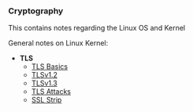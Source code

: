 ### Cryptography

This contains notes regarding the Linux OS and Kernel

General notes on Linux Kernel:
- **TLS**
	- [TLS Basics](TLS.md)
	- [TLSv1.2](TLSv1.2.md)
	- [TLSv1.3](TLSv1.3.md)
	- [TLS Attacks](TLS-attacks.md)
	- [SSL Strip](TLS-sslstrip.md)



















